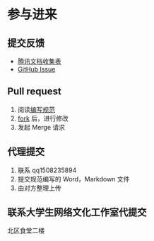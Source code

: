 # 参与进来

## 提交反馈

- [腾讯文档收集表](https://docs.qq.com/form/page/DTmd5anpGbmJHUGd6)
- [GitHub Issue](https://github.com/Survive-HFUT/survive-hfut.github.io/issues/new)

## Pull request

1. 阅读[编写规范](rules)
2. [fork](https://github.com/Survive-HFUT/survive-hfut.github.io/fork) 后，进行修改
3. 发起 Merge 请求

## 代理提交

1. 联系 qq1508235894
2. 提交规范编写的 Word，Markdown 文件
3. 由对方整理上传

## 联系大学生网络文化工作室代提交

北区食堂二楼

